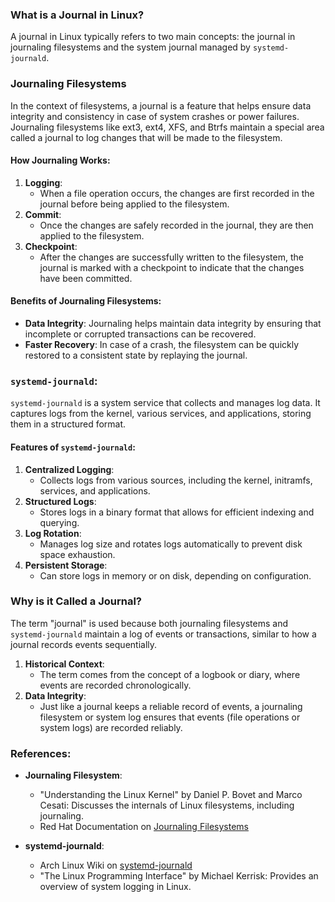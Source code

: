 ### What is a Journal in Linux?

A journal in Linux typically refers to two main concepts: the journal in journaling filesystems and the system journal managed by `systemd-journald`.

### Journaling Filesystems

In the context of filesystems, a journal is a feature that helps ensure data integrity and consistency in case of system crashes or power failures. Journaling filesystems like ext3, ext4, XFS, and Btrfs maintain a special area called a journal to log changes that will be made to the filesystem.

#### How Journaling Works:

1. **Logging**:
   - When a file operation occurs, the changes are first recorded in the journal before being applied to the filesystem.
2. **Commit**:
   - Once the changes are safely recorded in the journal, they are then applied to the filesystem.
3. **Checkpoint**:
   - After the changes are successfully written to the filesystem, the journal is marked with a checkpoint to indicate that the changes have been committed.

#### Benefits of Journaling Filesystems:

- **Data Integrity**: Journaling helps maintain data integrity by ensuring that incomplete or corrupted transactions can be recovered.
- **Faster Recovery**: In case of a crash, the filesystem can be quickly restored to a consistent state by replaying the journal.

### `systemd-journald`:

`systemd-journald` is a system service that collects and manages log data. It captures logs from the kernel, various services, and applications, storing them in a structured format.

#### Features of `systemd-journald`:

1. **Centralized Logging**:
   - Collects logs from various sources, including the kernel, initramfs, services, and applications.
2. **Structured Logs**:
   - Stores logs in a binary format that allows for efficient indexing and querying.
3. **Log Rotation**:
   - Manages log size and rotates logs automatically to prevent disk space exhaustion.
4. **Persistent Storage**:
   - Can store logs in memory or on disk, depending on configuration.

### Why is it Called a Journal?

The term "journal" is used because both journaling filesystems and `systemd-journald` maintain a log of events or transactions, similar to how a journal records events sequentially.

1. **Historical Context**:
   - The term comes from the concept of a logbook or diary, where events are recorded chronologically.
2. **Data Integrity**:
   - Just like a journal keeps a reliable record of events, a journaling filesystem or system log ensures that events (file operations or system logs) are recorded reliably.

### References:

- **Journaling Filesystem**:
  - "Understanding the Linux Kernel" by Daniel P. Bovet and Marco Cesati: Discusses the internals of Linux filesystems, including journaling.
  - Red Hat Documentation on [Journaling Filesystems](https://access.redhat.com/documentation/en-us/red_hat_enterprise_linux/6/html/storage_administration_guide/ch-journaling_file_systems)

- **systemd-journald**:
  - Arch Linux Wiki on [systemd-journald](https://wiki.archlinux.org/title/Systemd/Journal)
  - "The Linux Programming Interface" by Michael Kerrisk: Provides an overview of system logging in Linux.
